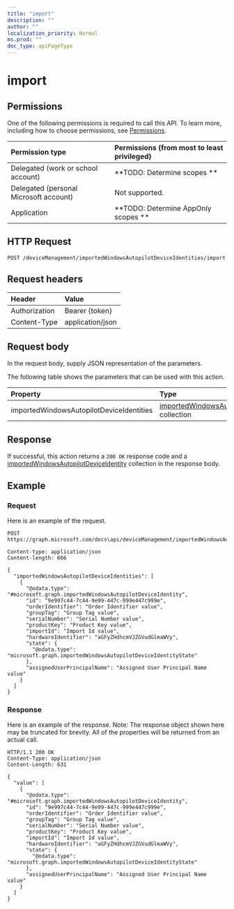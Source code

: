 ```yaml
---
title: "import"
description: ""
author: ""
localization_priority: Normal
ms.prod: ""
doc_type: apiPageType
---
```


# import



## Permissions
One of the following permissions is required to call this API. To learn more, including how to choose permissions, see [Permissions](/concepts/permissions-reference.md).

|Permission type|Permissions (from most to least privileged)|
|:---|:---|
|Delegated (work or school account)|**TODO: Determine scopes **|
|Delegated (personal Microsoft account)|Not supported.|
|Application|**TODO: Determine AppOnly scopes **|

## HTTP Request
<!-- {
  "blockType": "ignored"
}
-->
``` http
POST /deviceManagement/importedWindowsAutopilotDeviceIdentities/import
```

## Request headers
|Header|Value|
|:---|:---|
|Authorization|Bearer {token}|
|Content-Type|application/json|

## Request body
In the request body, supply JSON representation of the parameters.

The following table shows the parameters that can be used with this action.

|Property|Type|Description|
|:---|:---|:---|
|importedWindowsAutopilotDeviceIdentities|[importedWindowsAutopilotDeviceIdentity](../resources/importedWindowsAutopilotDeviceIdentity.md) collection||



## Response
If successful, this action returns a `200 OK` response code and a [importedWindowsAutopilotDeviceIdentity](../resources/importedWindowsAutopilotDeviceIdentity.md) collection in the response body.

## Example

### Request
Here is an example of the request.
<!-- {
  "blockType": "request",
  "name": "importedwindowsautopilotdeviceidentity_import"
}
-->
``` http
POST https://graph.microsoft.com/docs\api/deviceManagement/importedWindowsAutopilotDeviceIdentities/import

Content-type: application/json
Content-length: 666

{
  "importedWindowsAutopilotDeviceIdentities": [
    {
      "@odata.type": "#microsoft.graph.importedWindowsAutopilotDeviceIdentity",
      "id": "9e997c44-7c44-9e99-447c-999e447c999e",
      "orderIdentifier": "Order Identifier value",
      "groupTag": "Group Tag value",
      "serialNumber": "Serial Number value",
      "productKey": "Product Key value",
      "importId": "Import Id value",
      "hardwareIdentifier": "aGFyZHdhcmVJZGVudGlmaWVy",
      "state": {
        "@odata.type": "microsoft.graph.importedWindowsAutopilotDeviceIdentityState"
      },
      "assignedUserPrincipalName": "Assigned User Principal Name value"
    }
  ]
}
```

### Response
Here is an example of the response. Note: The response object shown here may be truncated for brevity. All of the properties will be returned from an actual call.
<!-- {
  "blockType": "response",
  "truncated": true,
  "@odata.type": "collection(microsoft.graph.importedwindowsautopilotdeviceidentity)"
}
-->
``` http
HTTP/1.1 200 OK
Content-Type: application/json
Content-Length: 631

{
  "value": [
    {
      "@odata.type": "#microsoft.graph.importedWindowsAutopilotDeviceIdentity",
      "id": "9e997c44-7c44-9e99-447c-999e447c999e",
      "orderIdentifier": "Order Identifier value",
      "groupTag": "Group Tag value",
      "serialNumber": "Serial Number value",
      "productKey": "Product Key value",
      "importId": "Import Id value",
      "hardwareIdentifier": "aGFyZHdhcmVJZGVudGlmaWVy",
      "state": {
        "@odata.type": "microsoft.graph.importedWindowsAutopilotDeviceIdentityState"
      },
      "assignedUserPrincipalName": "Assigned User Principal Name value"
    }
  ]
}
```

